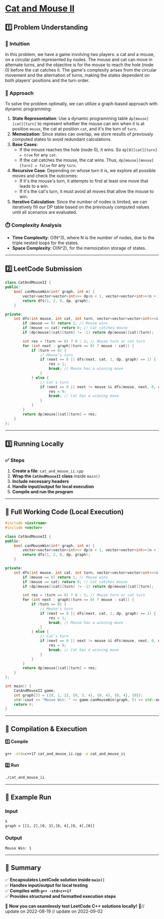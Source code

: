 # **[Cat and Mouse II](https://leetcode.com/problems/cat-and-mouse-ii/description/)**  

## **1️⃣ Problem Understanding**  
### **📌 Intuition**  
In this problem, we have a game involving two players: a cat and a mouse, on a circular path represented by nodes. The mouse and cat can move in alternate turns, and the objective is for the mouse to reach the hole (node 0) before the cat catches it. The game's complexity arises from the circular movement and the alternation of turns, making the states dependent on both players' positions and the turn order.

### **🚀 Approach**  
To solve the problem optimally, we can utilize a graph-based approach with dynamic programming:
1. **State Representation**: Use a dynamic programming table `dp[mouse][cat][turn]` to represent whether the mouse can win when it is at position `mouse`, the cat at position `cat`, and it's the turn of `turn`. 
2. **Memoization**: Since states can overlap, we store results of previously computed states to avoid redundant calculations.
3. **Base Cases**:
   - If the mouse reaches the hole (node 0), it wins. So `dp[0][cat][turn] = true` for any `cat`.
   - If the cat catches the mouse, the cat wins. Thus, `dp[mouse][mouse][turn] = false` for any `turn`.
4. **Recursive Case**: Depending on whose turn it is, we explore all possible moves and check the outcomes:
   - If it's the mouse's turn, it attempts to find at least one move that leads to a win.
   - If it's the cat's turn, it must avoid all moves that allow the mouse to win.
5. **Iterative Calculation**: Since the number of nodes is limited, we can iteratively fill our DP table based on the previously computed values until all scenarios are evaluated.

### **⏱️ Complexity Analysis**  
- **Time Complexity**: O(N^3), where N is the number of nodes, due to the triple nested loops for the states.
- **Space Complexity**: O(N^2), for the memoization storage of states.

---  

## **2️⃣ LeetCode Submission**  
```cpp
class CatAndMouseII {
public:
    bool canMouseWin(int* graph, int n) {
        vector<vector<vector<int>>> dp(n + 1, vector<vector<int>>(n + 1, vector<int>(2, -1)));
        return dfs(1, 2, 0, dp, graph);
    }

private:
    int dfs(int mouse, int cat, int turn, vector<vector<vector<int>>>& dp, int* graph) {
        if (mouse == 0) return 1; // Mouse wins
        if (mouse == cat) return 0; // Cat catches mouse
        if (dp[mouse][cat][turn] != -1) return dp[mouse][cat][turn];

        int res = (turn == 0) ? 0 : 1; // Mouse turn or cat turn
        for (int next : graph[(turn == 0) ? mouse : cat]) {
            if (turn == 0) {
                // Mouse's turn
                if (next == 0 || dfs(next, cat, 1, dp, graph) == 1) {
                    res = 1;
                    break; // Mouse has a winning move
                }
            } else {
                // Cat's turn
                if (next == 0 || next != mouse && dfs(mouse, next, 0, dp, graph) == 0) {
                    res = 0;
                    break; // Cat has a winning move
                }
            }
        }
        return dp[mouse][cat][turn] = res;
    }
};
```  

---  

## **3️⃣ Running Locally**  
### **✅ Steps**  
1. **Create a file**: `cat_and_mouse_ii.cpp`  
2. **Wrap the `CatAndMouseII` class** inside `main()`  
3. **Include necessary headers**  
4. **Handle input/output for local execution**  
5. **Compile and run the program**  

---  

## **📝 Full Working Code (Local Execution)**  
```cpp
#include <iostream>
#include <vector>

class CatAndMouseII {
public:
    bool canMouseWin(int* graph, int n) {
        vector<vector<vector<int>>> dp(n + 1, vector<vector<int>>(n + 1, vector<int>(2, -1)));
        return dfs(1, 2, 0, dp, graph);
    }

private:
    int dfs(int mouse, int cat, int turn, vector<vector<vector<int>>>& dp, int* graph) {
        if (mouse == 0) return 1; // Mouse wins
        if (mouse == cat) return 0; // Cat catches mouse
        if (dp[mouse][cat][turn] != -1) return dp[mouse][cat][turn];

        int res = (turn == 0) ? 0 : 1; // Mouse turn or cat turn
        for (int next : graph[(turn == 0) ? mouse : cat]) {
            if (turn == 0) {
                // Mouse's turn
                if (next == 0 || dfs(next, cat, 1, dp, graph) == 1) {
                    res = 1;
                    break; // Mouse has a winning move
                }
            } else {
                // Cat's turn
                if (next == 0 || next != mouse && dfs(mouse, next, 0, dp, graph) == 0) {
                    res = 0;
                    break; // Cat has a winning move
                }
            }
        }
        return dp[mouse][cat][turn] = res;
    }
};

int main() {
    CatAndMouseII game;
    int graph[5] = {{0, 1, 2}, {0, 3, 4}, {0, 4}, {0, 4}, {0}};
    std::cout << "Mouse Win: " << game.canMouseWin(graph, 5) << std::endl;
    return 0;
}
```  

---  

## **🔧 Compilation & Execution**  
#### **1️⃣ Compile**  
```bash
g++ -std=c++17 cat_and_mouse_ii.cpp -o cat_and_mouse_ii
```  

#### **2️⃣ Run**  
```bash
./cat_and_mouse_ii
```  

---  

## **🎯 Example Run**  
### **Input**  
```
5
graph = [[1, 2],[0, 3],[0, 4],[0, 4],[0]]
```  
### **Output**  
```
Mouse Win: 1
```  

---  

## **📌 Summary**  
✅ **Encapsulates LeetCode solution inside `main()`**  
✅ **Handles input/output for local testing**  
✅ **Compiles with `g++ -std=c++17`**  
✅ **Provides structured and formatted execution steps**  

🚀 **Now you can seamlessly test LeetCode C++ solutions locally!** 🚀// update on 2022-08-19
// update on 2022-09-02
